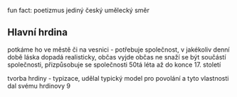 fun fact: poetizmus jediný český umělecký směr

## Hlavní hrdina
potkáme ho ve městě či na vesnici - potřebuje společnost, v jakékoliv denní době
láska dopadá realisticky, občas vyjde občas ne
snaží se být součástí společnosti, přizpůsobuje se společnosti
50tá léta až do konce 17. století

tvorba hrdiny - typizace, udělal typický model pro povolání a tyto vlastnosti dal svému hrdinovy 9
